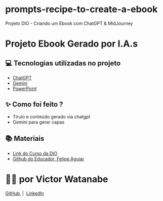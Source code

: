 # prompts-recipe-to-create-a-ebook
Projeto DIO - Criando um Ebook com ChatGPT &amp; MidJourney



# Projeto Ebook Gerado por I.A.s


## 💻 Tecnologias utilizadas no projeto

- [ChatGPT](https://chat.openai.com/) 
- [Gemini](https://gemini.google.com/app)
- [PowerPoint](https://www.microsoft.com/en/microsoft-365/powerpoint)

## ✨ Como foi feito ?

- Tírulo e conteúdo gerado via chatgpt
- Gemini para gerar capas
  

## 📚 Materiais

- [Link do Curso da DIO](https://web.dio.me/lab/criando-um-ebook-com-chatgpt-midjourney)
- [Github do Educador, 
Felipe Aguiar](https://github.com/felipeAguiarCode/prompts-recipe-to-create-a-ebook)

# 👨‍💻 por Victor Watanabe

<p>
    <a 
        href="https://github.com/yukiow55">
        GitHub
    </a>
    &nbsp;|&nbsp;
    <a 
        href="https://www.linkedin.com/in/victor-yukio-watanabe-0a7149230/">
        LinkedIn
    </a>
</p>
<br/><br/>
